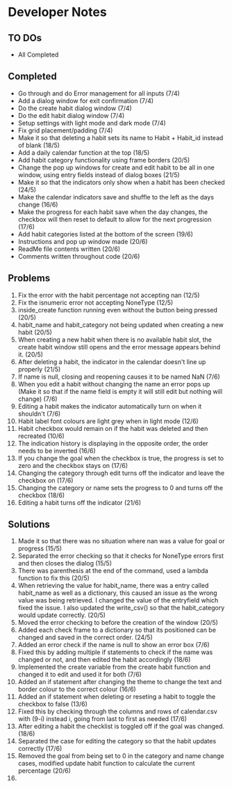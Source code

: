 # Developer Notes

## TO DOs

* All Completed

## Completed    

* Go through and do Error management for all inputs (7/4)
* Add a dialog window for exit confirmation (7/4)
* Do the create habit dialog window (7/4)
* Do the edit habit dialog window (7/4)
* Setup settings with light mode and dark mode (7/4)
* Fix grid placement/padding (7/4)
* Make it so that deleting a habit sets its name to Habit + Habit_id instead of blank (18/5)
* Add a daily calendar function at the top (18/5)
* Add habit category functionality using frame borders (20/5)
* Change the pop up windows for create and edit habit to be all in one window, using entry fields instead of dialog boxes (21/5)
* Make it so that the indicators only show when a habit has been checked (24/5)
* Make the calendar indicators save and shuffle to the left as the days change (16/6)
* Make the progress for each habit save when the day changes, the checkbox will then reset to default to allow for the next progression (17/6)
* Add habit categories listed at the bottom of the screen (19/6)
* Instructions and pop up window made (20/6)
* ReadMe file contents written (20/6)
* Comments written throughout code (20/6)

## Problems

1. Fix the error with the habit percentage not accepting nan (12/5)
2. Fix the isnumeric error not accepting NoneType (12/5)
3. inside_create function running even without the button being pressed (20/5)
4. habit_name and habit_category not being updated when creating a new habit (20/5)
5. When creating a new habit when there is no available habit slot, the create habit window still opens and the error message appears behind it. (20/5)
6. After deleting a habit, the indicator in the calendar doesn't line up properly (21/5)
7. If name is null, closing and reopening causes it to be named NaN (7/6)
8. When you edit a habit without changing the name an error pops up (Make it so that if the name field is empty it will still edit but nothing will change) (7/6)
9. Editing a habit makes the indicator automatically turn on when it shouldn't (7/6)
10. Habit label font colours are light grey when in light mode (12/6)
11. Habit checkbox would remain on if the habit was deleted and then recreated (10/6)
12. The indication history is displaying in the opposite order, the order needs to be inverted (16/6)
13. If you change the goal when the checkbox is true, the progress is set to zero and the checkbox stays on (17/6)
14. Changing the category through edit turns off the indicator and leave the checkbox on (17/6)
15. Changing the category or name sets the progress to 0 and turns off the checkbox (18/6)
16. Editing a habit turns off the indicator (21/6)

## Solutions

1. Made it so that there was no situation where nan was a value for goal or progress (15/5)
2. Separated the error checking so that it checks for NoneType errors first and then closes the dialog (15/5)
3. There was parenthesis at the end of the command, used a lambda function to fix this (20/5)
4. When retrieving the value for habit_name, there was a entry called habit_name as well as a dictionary, this caused an issue as the wrong value was being retrieved. I changed the value of the entryfield which fixed the issue. I also updated the write_csv() so that the habit_category would update correctly. (20/5)
5. Moved the error checking to before the creation of the window (20/5)
6. Added each check frame to a dictionary so that its positioned can be changed and saved in the correct order. (24/5)
7. Added an error check if the name is null to show an error box (7/6)
8. Fixed this by adding multiple if statements to check if the name was changed or not, and then edited the habit accordingly (18/6)
9. Implemented the create variable from the create habit function and changed it to edit and used it for both (7/6)
10. Added an if statement after changing the theme to change the text and border colour to the correct colour (16/6)
11. Added an if statement when deleting or reseting a habit to toggle the checkbox to false (13/6)
12. Fixed this by checking through the columns and rows of calendar.csv with (9-i) instead i, going from last to first as needed (17/6)
13. After editing a habit the checklist is toggled off if the goal was changed. (18/6)
14. Separated the case for editing the category so that the habit updates correctly (17/6)
15. Removed the goal from being set to 0 in the category and name change cases, modified update habit function to calculate the current percentage (20/6)
16. 